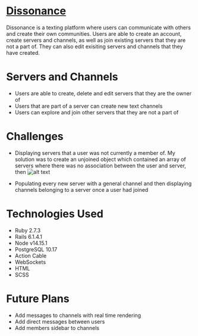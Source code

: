 # [Dissonance](https://dissonance-fs.herokuapp.com)

Dissonance is a texting platform where users can communicate with others and create their own communities. Users are able to create an account, create servers and channels, as well as join existing servers that they are not a part of. They can also edit exisiting servers and channels that they have created.


# Servers and Channels
* Users are able to create, delete and edit servers that they are the owner of 
* Users that are part of a server can create new text channels 
* Users can explore and join other servers that they are not a part of 

# Challenges
* Displaying servers that a user was not currently a member of. My solution was to create an unjoined object which contained an array of servers where there was no association between the user and server, then 
![alt text]() 

* Populating every new server with a general channel and then displaying channels belonging to a server once a user had joined 

# Technologies Used
* Ruby 2.7.3
* Rails 6.1.4.1
* Node v14.15.1
* PostgreSQL 10.17 
* Action Cable
* WebSockets
* HTML
* SCSS

# Future Plans
* Add messages to channels with real time rendering 
* Add direct messages between users
* Add members sidebar to channels



